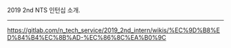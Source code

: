 2019 2nd NTS 인턴십 소개.

-----

https://gitlab.com/n_tech_service/2019_2nd_intern/wikis/%EC%9D%B8%ED%84%B4%EC%8B%AD-%EC%86%8C%EA%B0%9C